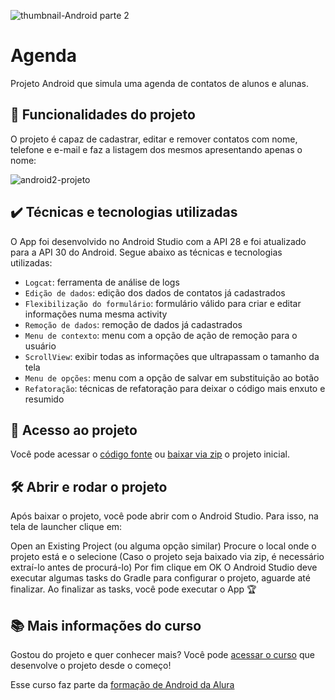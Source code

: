 ![thumbnail-Android parte 2](https://user-images.githubusercontent.com/54920317/147255292-d59df5bb-25bd-4c8d-a3fe-abae54204a5c.png)

# Agenda

Projeto Android que simula uma agenda de contatos de alunos e alunas.

## 🔨 Funcionalidades do projeto

O projeto é capaz de cadastrar, editar e remover contatos com nome, telefone e e-mail e faz a listagem dos mesmos apresentando apenas o nome: 

![android2-projeto](https://user-images.githubusercontent.com/54920317/147663193-2563a72a-43ea-4ea2-8a7f-f77eb41b92ea.gif)

## ✔️ Técnicas e tecnologias utilizadas

O App foi desenvolvido no Android Studio com a API 28 e foi atualizado para a API 30 do Android. Segue abaixo as técnicas e tecnologias utilizadas:

- `Logcat`: ferramenta de análise de logs
- `Edição de dados`: edição dos dados de contatos já cadastrados
- `Flexibilização do formulário`: formulário válido para criar e editar informações numa mesma activity
- `Remoção de dados`: remoção de dados já cadastrados
- `Menu de contexto`: menu com a opção de ação de remoção para o usuário
- `ScrollView`: exibir todas as informações que ultrapassam o tamanho da tela
- `Menu de opções`: menu com a opção de salvar em substituição ao botão 
- `Refatoração`: técnicas de refatoração para deixar o código mais enxuto e resumido


## 📁 Acesso ao projeto

Você pode acessar o [código fonte](https://github.com/alura-cursos/fundamentos-android-parte-2/tree/projeto-inicial) ou [baixar via zip](https://github.com/alura-cursos/fundamentos-android-parte-2/archive/refs/heads/projeto-inicial.zip) o projeto inicial.

## 🛠️ Abrir e rodar o projeto

Após baixar o projeto, você pode abrir com o Android Studio. Para isso, na tela de launcher clique em:

Open an Existing Project (ou alguma opção similar)
Procure o local onde o projeto está e o selecione (Caso o projeto seja baixado via zip, é necessário extraí-lo antes de procurá-lo)
Por fim clique em OK
O Android Studio deve executar algumas tasks do Gradle para configurar o projeto, aguarde até finalizar. Ao finalizar as tasks, você pode executar o App 🏆

## 📚 Mais informações do curso

Gostou do projeto e quer conhecer mais? Você pode [acessar o curso](https://cursos.alura.com.br/course/android-avancando-listeners-menu-ui) que desenvolve o projeto desde o começo!

Esse curso faz parte da [formação de Android da Alura](https://cursos.alura.com.br/formacao-android)
